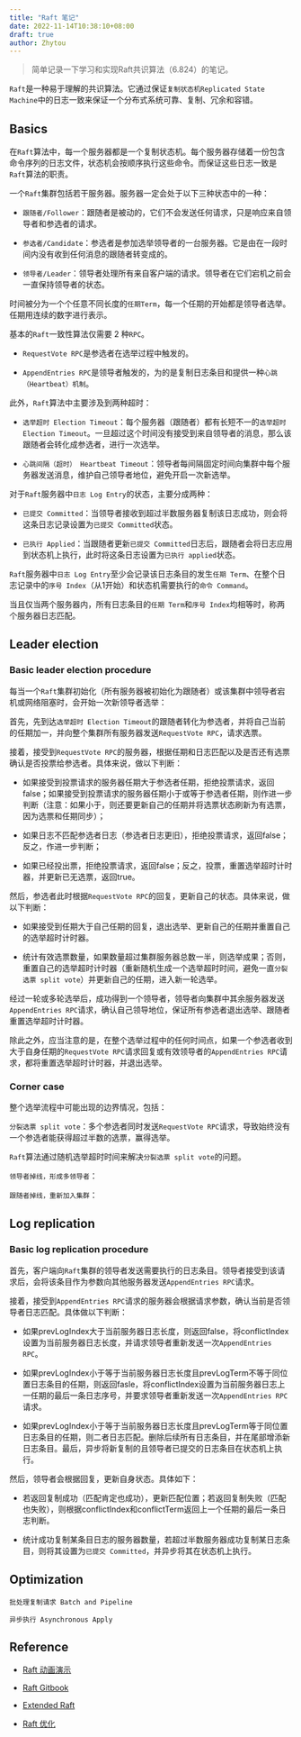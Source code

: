 ```yaml
---
title: "Raft 笔记"
date: 2022-11-14T10:38:10+08:00
draft: true
author: Zhytou
---
```


> 简单记录一下学习和实现Raft共识算法（6.824）的笔记。

`Raft`是一种易于理解的共识算法。它通过保证`复制状态机Replicated State Machine`中的日志一致来保证一个分布式系统可靠、复制、冗余和容错。

## Basics

在`Raft`算法中，每一个服务器都是一个复制状态机。每个服务器存储着一份包含命令序列的日志文件，状态机会按顺序执行这些命令。而保证这些日志一致是`Raft`算法的职责。

一个`Raft`集群包括若干服务器。服务器一定会处于以下三种状态中的一种：

+ `跟随者/Follower`：跟随者是被动的，它们不会发送任何请求，只是响应来自领导者和参选者的请求。

+ `参选者/Candidate`：参选者是参加选举领导者的一台服务器。它是由在一段时间内没有收到任何消息的跟随者转变成的。

+ `领导者/Leader`：领导者处理所有来自客户端的请求。领导者在它们宕机之前会一直保持领导者的状态。

时间被分为一个个任意不同长度的`任期Term`，每一个任期的开始都是领导者选举。任期用连续的数字进行表示。

基本的`Raft`一致性算法仅需要 2 种`RPC`。

+ `RequestVote RPC`是参选者在选举过程中触发的。

+ `AppendEntries RPC`是领导者触发的，为的是复制日志条目和提供一种`心跳（Heartbeat）机制`。

此外，`Raft`算法中主要涉及到两种超时：

+ `选举超时 Election Timeout`：每个服务器（跟随者）都有长短不一的`选举超时 Election Timeout`。一旦超过这个时间没有接受到来自领导者的消息，那么该跟随者会转化成参选者，进行一次选举。

+ `心跳间隔（超时） Heartbeat Timeout`：领导者每间隔固定时间向集群中每个服务器发送消息，维护自己领导者地位，避免开启一次新选举。

对于`Raft`服务器中`日志 Log Entry`的状态，主要分成两种：

+ `已提交 Committed`：当领导者接收到超过半数服务器复制该日志成功，则会将这条日志记录设置为`已提交 Committed`状态。

+ `已执行 Applied`：当跟随者更新`已提交 Committed`日志后，跟随者会将日志应用到状态机上执行，此时将这条日志设置为`已执行 applied`状态。

`Raft`服务器中`日志 Log Entry`至少会记录该日志条目的发生`任期 Term`、在整个日志记录中的`序号 Index`（从1开始）和状态机需要执行的`命令 Command`。

当且仅当两个服务器内，所有日志条目的`任期 Term`和`序号 Index`均相等时，称两个服务器日志匹配。

## Leader election

### Basic leader election procedure

每当一个`Raft`集群初始化（所有服务器被初始化为跟随者）或该集群中领导者宕机或网络阻塞时，会开始一次新领导者选举：

首先，先到达`选举超时 Election Timeout`的跟随者转化为参选者，并将自己当前的任期加一，并向整个集群所有服务器发送`RequestVote RPC`，请求选票。

接着，接受到`RequestVote RPC`的服务器，根据任期和日志匹配以及是否还有选票确认是否投票给参选者。具体来说，做以下判断：

+ 如果接受到投票请求的服务器任期大于参选者任期，拒绝投票请求，返回false；如果接受到投票请求的服务器任期小于或等于参选者任期，则作进一步判断（注意：如果小于，则还要更新自己的任期并将选票状态刷新为有选票，因为选票和任期同步）；

+ 如果日志不匹配参选者日志（参选者日志更旧），拒绝投票请求，返回false；反之，作进一步判断；

+ 如果已经投出票，拒绝投票请求，返回false；反之，投票，重置选举超时计时器，并更新已无选票，返回true。

然后，参选者此时根据`RequestVote RPC`的回复，更新自己的状态。具体来说，做以下判断：

+ 如果接受到任期大于自己任期的回复，退出选举、更新自己的任期并重置自己的选举超时计时器。

+ 统计有效选票数量，如果数量超过集群服务器总数一半，则选举成果；否则，重置自己的选举超时计时器（重新随机生成一个选举超时时间，避免一直`分裂选票 split vote`）并更新自己的任期，进入新一轮选举。

经过一轮或多轮选举后，成功得到一个领导者，领导者向集群中其余服务器发送`AppendEntries RPC`请求，确认自己领导地位，保证所有参选者退出选举、跟随者重置选举超时计时器。

除此之外，应当注意的是，在整个选举过程中的任何时间点，如果一个参选者收到大于自身任期的`RequestVote RPC`请求回复或有效领导者的`AppendEntries RPC`请求，都将重置选举超时计时器，并退出选举。

### Corner case

整个选举流程中可能出现的边界情况，包括：

`分裂选票 split vote`：多个参选者同时发送`RequestVote RPC`请求，导致始终没有一个参选者能获得超过半数的选票，赢得选举。

`Raft`算法通过随机选举超时时间来解决`分裂选票 split vote`的问题。

`领导者掉线，形成多领导者`：

`跟随者掉线，重新加入集群`：

## Log replication

### Basic log replication procedure

首先，客户端向`Raft`集群的领导者发送需要执行的日志条目。领导者接受到该请求后，会将该条目作为参数向其他服务器发送`AppendEntries RPC`请求。

接着，接受到`AppendEntries RPC`请求的服务器会根据请求参数，确认当前是否领导者日志匹配。具体做以下判断：

+ 如果prevLogIndex大于当前服务器日志长度，则返回false，将conflictIndex设置为当前服务器日志长度，并请求领导者重新发送一次`AppendEntries RPC`。

+ 如果prevLogIndex小于等于当前服务器日志长度且prevLogTerm不等于同位置日志条目的任期，则返回fasle，将conflictIndex设置为当前服务器日志上一任期的最后一条日志序号，并要求领导者重新发送一次`AppendEntries RPC`请求。

+ 如果prevLogIndex小于等于当前服务器日志长度且prevLogTerm等于同位置日志条目的任期，则二者日志匹配。删除后续所有日志条目，并在尾部增添新日志条目。最后，异步将新复制的且领导者已提交的日志条目在状态机上执行。

然后，领导者会根据回复，更新自身状态。具体如下：

+ 若返回复制成功（匹配肯定也成功），更新匹配位置；若返回复制失败（匹配也失败），则根据conflictIndex和conflictTerm返回上一个任期的最后一条日志判断。

+ 统计成功复制某条目日志的服务器数量，若超过半数服务器成功复制某日志条目，则将其设置为`已提交 Committed`，并异步将其在状态机上执行。

## Optimization

`批处理复制请求 Batch and Pipeline`

`异步执行 Asynchronous Apply`

## Reference

+ [Raft 动画演示](http://www.kailing.pub/raft/index.html)

+ [Raft Gitbook](https://knowledge-sharing.gitbooks.io/raft/content/)

+ [Extended Raft](https://pdos.csail.mit.edu/6.824/papers/raft-extended.pdf)

+ [Raft 优化](https://cn.pingcap.com/blog/optimizing-raft-in-tikv)
